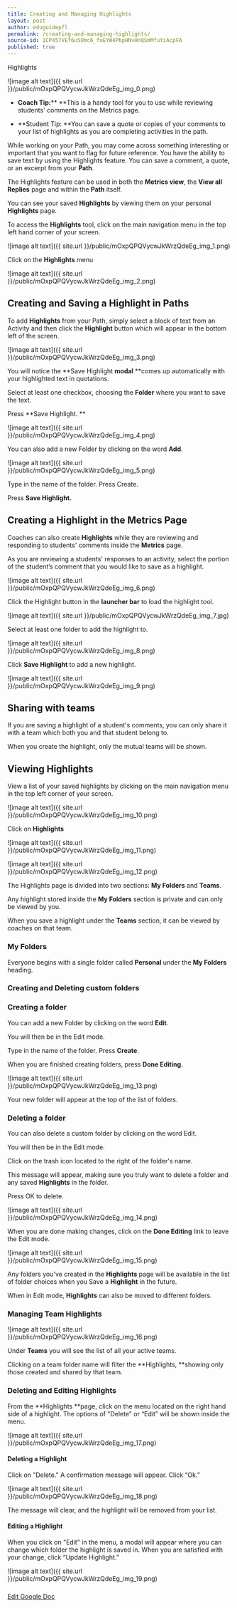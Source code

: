 ```yaml
---
title: Creating and Managing Highlights
layout: post
author: eduguidepfl
permalink: /creating-and-managing-highlights/
source-id: 1CP457VEf6u5Umc6_fuEYW4PbpHNvHnQSmMfuYiAcpFA
published: true
---
```

Highlights

![image alt text]({{ site.url }}/public/mOxpQPQVycwJkWrzQdeEg_img_0.png)

* **Coach Tip:**** **This is a handy tool for you to use while reviewing students' comments on the Metrics page.

* **Student Tip: **You can save a quote or copies of your comments to your list of highlights as you are completing activities in the path.

While working on your Path, you may come across something interesting or important that you want to flag for future reference. You have the ability to save text by using the Highlights feature. You can save a comment, a quote, or an excerpt from your **Path**.

 

The Highlights feature can be used in both the **Metrics view**, the **View all Replies** page and within the **Path** itself.

You can see your saved **Highlights** by viewing them on your personal **Highlights** page.

To access the **Highlights** tool, click on the main navigation menu in the top left hand corner of your screen.

![image alt text]({{ site.url }}/public/mOxpQPQVycwJkWrzQdeEg_img_1.png)

Click on the **Highlights** menu

![image alt text]({{ site.url }}/public/mOxpQPQVycwJkWrzQdeEg_img_2.png)

## Creating and Saving a Highlight in Paths

To add **Highlights** from your Path, simply select a block of text from an Activity and then click the **Highlight** button which will appear in the bottom left of the screen.

![image alt text]({{ site.url }}/public/mOxpQPQVycwJkWrzQdeEg_img_3.png)

You will notice the **Save Highlight **modal** **comes up automatically with your highlighted text in quotations. 

Select at least one checkbox, choosing the **Folder** where you want to save the text.

Press **Save Highlight. **

![image alt text]({{ site.url }}/public/mOxpQPQVycwJkWrzQdeEg_img_4.png)

You can also add a new Folder by clicking on the word **Add**.

![image alt text]({{ site.url }}/public/mOxpQPQVycwJkWrzQdeEg_img_5.png)

Type in the name of the folder. Press Create.

Press **Save Highlight.**

## Creating a **Highlight** in the Metrics Page

Coaches can also create **Highlights** while they are reviewing and responding to students' comments inside the **Metrics** page.

As you are reviewing a students' responses to an activity, select the portion of the student’s comment that you would like to save as a highlight.

![image alt text]({{ site.url }}/public/mOxpQPQVycwJkWrzQdeEg_img_6.png)

Click the Highlight button in the **launcher bar** to load the highlight tool.

![image alt text]({{ site.url }}/public/mOxpQPQVycwJkWrzQdeEg_img_7.jpg)

Select at least one folder to add the highlight to.

![image alt text]({{ site.url }}/public/mOxpQPQVycwJkWrzQdeEg_img_8.png)

Click **Save Highlight** to add a new highlight.

![image alt text]({{ site.url }}/public/mOxpQPQVycwJkWrzQdeEg_img_9.png)

## Sharing with teams

If you are saving a highlight of a student's comments, you can only share it with a team which both you and that student belong to.

When you create the highlight, only the mutual teams will be shown.

## Viewing Highlights

View a list of your saved highlights by clicking on the main navigation menu in the top left corner of your screen.

![image alt text]({{ site.url }}/public/mOxpQPQVycwJkWrzQdeEg_img_10.png)

Click on **Highlights**

![image alt text]({{ site.url }}/public/mOxpQPQVycwJkWrzQdeEg_img_11.png)

![image alt text]({{ site.url }}/public/mOxpQPQVycwJkWrzQdeEg_img_12.png)

The Highlights page is divided into two sections: **My Folders** and **Teams**. 

Any highlight stored inside the **My Folders** section is private and can only be viewed by you. 

When you save a highlight under the **Teams** section, it can be viewed by coaches on that team.

### My Folders

Everyone begins with a single folder called **Personal** under the **My Folders** heading. 

### Creating and Deleting custom folders

### Creating a folder

You can add a new Folder by clicking on the word **Edit**.

You will then be in the Edit mode.

Type in the name of the folder. Press **Create**.

When you are finished creating folders, press **Done Editing.**

![image alt text]({{ site.url }}/public/mOxpQPQVycwJkWrzQdeEg_img_13.png)

Your new folder will appear at the top of the list of folders.

### Deleting a folder

You can also delete a custom folder by clicking on the word Edit. 

You will then be in the Edit mode.

Click on the trash icon located to the right of the folder's name. 

This message will appear, making sure you truly want to delete a folder and any saved **Highlights** in the folder.

Press OK to delete.

![image alt text]({{ site.url }}/public/mOxpQPQVycwJkWrzQdeEg_img_14.png)

When you are done making changes, click on the **Done Editing** link to leave the Edit mode.

![image alt text]({{ site.url }}/public/mOxpQPQVycwJkWrzQdeEg_img_15.png)

Any folders you've created in the **Highlights** page will be available in the list of folder choices when you Save a **Highlight** in the future. 

When in Edit mode, **Highlights** can also be moved to different folders.

### Managing Team Highlights

![image alt text]({{ site.url }}/public/mOxpQPQVycwJkWrzQdeEg_img_16.png)

Under **Teams** you will see the list of all your active teams.

Clicking on a team folder name will filter the **Highlights, **showing only those created and shared by that team.

### Deleting and Editing Highlights

From the **Highlights **page, click on the menu located on the right hand side of a highlight. The options of "Delete" or “Edit” will be shown inside the menu.

![image alt text]({{ site.url }}/public/mOxpQPQVycwJkWrzQdeEg_img_17.png)

#### Deleting a Highlight

Click on "Delete." A confirmation message will appear. Click “Ok.”

![image alt text]({{ site.url }}/public/mOxpQPQVycwJkWrzQdeEg_img_18.png)

The message will clear, and the highlight will be removed from your list.

#### Editing a Highlight

When you click on "Edit" in the menu, a modal will appear where you can change which folder the highlight is saved in. When you are satisfied with your change, click “Update Highlight.”

![image alt text]({{ site.url }}/public/mOxpQPQVycwJkWrzQdeEg_img_19.png)

###

[Edit Google Doc](https://docs.google.com/document/d/1CP457VEf6u5Umc6_fuEYW4PbpHNvHnQSmMfuYiAcpFA/edit?usp=sharing)

